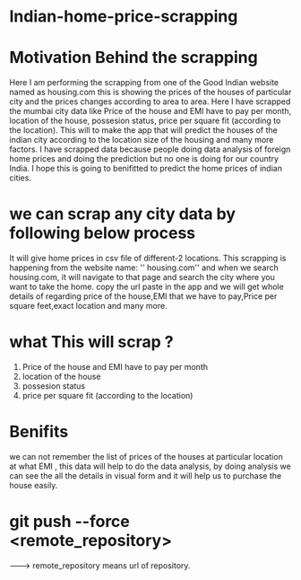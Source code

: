 # Indian-home-price-scrapping

# Motivation Behind the scrapping
Here I am performing the scrapping from one of the Good Indian website named as housing.com this is showing the prices of the houses of particular city and the prices changes according to area to area. Here I have scrapped the mumbai city data like Price of the house and EMI have to pay per month, location of the house, possesion status, price per square fit (according to the location). This will to make the app that will predict the houses of the indian city according to the location size of the housing and many more factors. I have scrapped data because people doing data analysis of foreign home prices and doing the prediction but no one is doing for our country India. I hope this is going to benifitted to predict the home prices of indian cities.

 
# we can scrap any city data by following below process
It will give home prices in csv file of different-2 locations. 
This scrapping is happening from the website name: '' housing.com''
and when we search housing.com, it will navigate to that page and search the city where you want to take the home. copy the url paste in the app and we will get whole details of regarding price of the house,EMI that we have to pay,Price per square feet,exact location and many more.

# what This will scrap ?
1. Price of the house and EMI have to pay per month
2. location of the house
3. possesion status
4. price per square fit (according to the location)



# Benifits 
we can not remember the list of prices of the houses at particular location at what EMI , this data will help to do the data analysis, by doing analysis we can see the all the details in visual form and it will help us to purchase the house easily.

# git push --force <remote_repository>  
---> remote_repository means url of repository.
